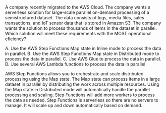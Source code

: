A company recently migrated to the AWS Cloud. The company wants a serverless solution for large-scale parallel on-demand processing of a semistructured dataset. The data consists of logs, media files, sales transactions, and IoT sensor data that is stored in Amazon S3. The company wants the solution to process thousands of items in the dataset in parallel. Which solution will meet these requirements with the MOST operational eficiency? 

A. Use the AWS Step Functions Map state in Inline mode to process the data in parallel. 
B. Use the AWS Step Functions Map state in Distributed mode to process the data in parallel. 
C. Use AWS Glue to process the data in parallel. 
D. Use several AWS Lambda functions to process the data in parallel

AWS Step Functions allows you to orchestrate and scale distributed processing using the Map state. The Map state can process items in a large dataset in parallel by distributing the work across multiple resources. Using the Map state in 
Distributed mode will automatically handle the parallel processing and scaling. Step Functions will add more workers to process the data as needed. 
Step Functions is serverless so there are no servers to manage. It will scale up and down automatically based on demand.